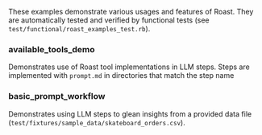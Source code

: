 These examples demonstrate various usages and features of Roast. They are automatically tested and verified by functional tests (see `test/functional/roast_examples_test.rb`).

### available_tools_demo

Demonstrates use of Roast tool implementations in LLM steps. Steps are implemented with `prompt.md` in directories that match the step name

### basic_prompt_workflow

Demonstrates using LLM steps to glean insights from a provided data file (`test/fixtures/sample_data/skateboard_orders.csv`).
